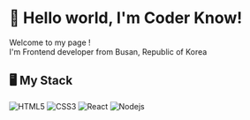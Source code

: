 <h1>👋 Hello world, I'm Coder Know!</h1>
<div>Welcome to my page ! <br> I'm Frontend developer from Busan, Republic of Korea</div>

<h2>🖥 My Stack</h2>

![HTML5](https://img.shields.io/badge/HTML5-E34F26?style=for-the-badge&logo=HTML5&logoColor=white)
![CSS3](https://img.shields.io/badge/CSS3-1572B6?style=for-the-badge&logo=CSS3&logoColor=white)
![React](https://img.shields.io/badge/React-black?style=for-the-badge&logo=React&logoColor=61DAFB)
![Nodejs](https://img.shields.io/badge/Nodejs-339933?style=for-the-badge&logo=Node.js&logoColor=white)
